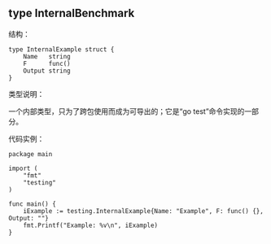 ## type InternalBenchmark

结构：

	type InternalExample struct {
	    Name   string
	    F      func()
	    Output string
	}

类型说明：

一个内部类型，只为了跨包使用而成为可导出的；它是“go test”命令实现的一部分。

代码实例：

	package main

	import (
		"fmt"
		"testing"
	)

	func main() {
		iExample := testing.InternalExample{Name: "Example", F: func() {}, Output: ""}
	    fmt.Printf("Example: %v\n", iExample)
	}
